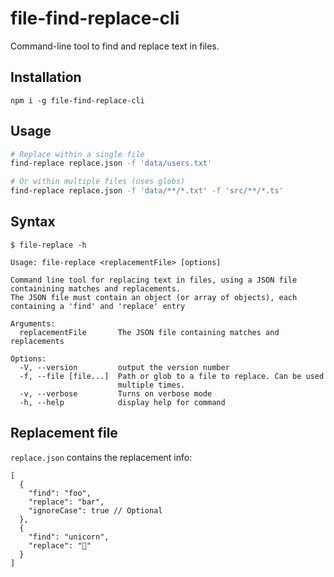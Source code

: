 # file-find-replace-cli

Command-line tool to find and replace text in files.

## Installation

```
npm i -g file-find-replace-cli
```

## Usage

```bash
# Replace within a single file
find-replace replace.json -f 'data/users.txt'

# Or within multiple files (uses globs)
find-replace replace.json -f 'data/**/*.txt' -f 'src/**/*.ts'
```

## Syntax

```
$ file-replace -h

Usage: file-replace <replacementFile> [options]

Command line tool for replacing text in files, using a JSON file containining matches and replacements.
The JSON file must contain an object (or array of objects), each containing a 'find' and 'replace' entry

Arguments:
  replacementFile       The JSON file containing matches and replacements

Options:
  -V, --version         output the version number
  -f, --file [file...]  Path or glob to a file to replace. Can be used
                        multiple times.
  -v, --verbose         Turns on verbose mode
  -h, --help            display help for command
```

## Replacement file

`replace.json` contains the replacement info:

```jsonc
[
  {
    "find": "foo",
    "replace": "bar",
    "ignoreCase": true // Optional
  },
  {
    "find": "unicorn",
    "replace": "🦄"
  }
]
```

